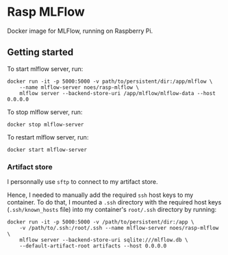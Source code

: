 # Rasp MLFlow

Docker image for MLFlow, running on Raspberry Pi.

## Getting started

To start mlflow server, run:
```
docker run -it -p 5000:5000 -v path/to/persistent/dir:/app/mlflow \
    --name mlflow-server noes/rasp-mlflow \
    mlflow server --backend-store-uri /app/mlflow/mlflow-data --host 0.0.0.0
```

To stop mlflow server, run:
```
docker stop mlflow-server
```

To restart mlflow server, run:
```
docker start mlflow-server
```

### Artifact store

I personnally use `sftp` to connect to my artifact store.

Hence, I needed to manually add the required `ssh` host keys to my container. To do that, I mounted a `.ssh` directory with the required host keys (`.ssh/known_hosts` file) into my container's `root/.ssh` directory by running:
```
docker run -it -p 5000:5000 -v /path/to/persistent/dir:/app \
    -v /path/to/.ssh:/root/.ssh --name mlflow-server noes/rasp-mlflow \
    mlflow server --backend-store-uri sqlite:///mlflow.db \
    --default-artifact-root artifacts --host 0.0.0.0
```

